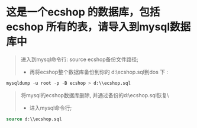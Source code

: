 # 这是一个ecshop 的数据库，包括ecshop 所有的表，请导入到mysql数据库中

> 进入到mysql命令行: source ecshop备份文件路径;  <br> 
> - 再将ecshop整个数据库备份到你的 d:\\ecshop.sql到dos 下 :   <br> 
```sql
mysqldump -u root -p -B ecshop > d:\\ecshop.sql
```

> 将mysql的ecshop数据库删除, 并通过备份的d:\\ecshop.sql恢复\  <br> 
> - 进入mysql命令行;   <br> 
```sql
source d:\\ecshop.sql
```